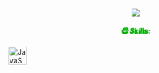 <h1 align="center" style="font-weight: bold;">
<a href="https://git.io/typing-svg">
<img src="https://readme-typing-svg.herokuapp.com/?lines=Hello,+There!+👋;+This+is+Borya....;Nice+to+meet+you!&center=true&size=30&color=03ad03">
</a>
</h1>
<h5 align="center" style="color: #03ad03; text-shadow: 0px 0px 1px #03ad03, 0px 0px 2px #03ad03;">😎 Skills:</h5>
<a href="[https://developer.mozilla.org/en-US/docs/Web/JavaScript](https://ru.wikipedia.org/wiki/JavaScript)" target="_blank" rel="noreferrer"><img src="https://raw.githubusercontent.com/danielcranney/readme-generator/main/public/icons/skills/javascript-colored.svg" width="36" height="36" alt="JavaScript" /></a>
  &nbsp;&nbsp;

<!--
**Boris2024042/Boris2024042** is a ✨ _special_ ✨ repository because its `README.md` (this file) appears on your GitHub profile.

Here are some ideas to get you started:

- 🔭 I’m currently working on ...
- 🌱 I’m currently learning ...
- 👯 I’m looking to collaborate on ...
- 🤔 I’m looking for help with ...
- 💬 Ask me about ...
- 📫 How to reach me: ...
- 😄 Pronouns: ...
- ⚡ Fun fact: ...
-->

